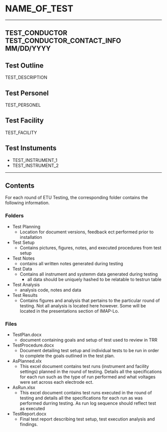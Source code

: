 # NAME_OF_TEST
---
TEST_CONDUCTOR   
TEST_CONDUCTOR_CONTACT_INFO   
MM/DD/YYYY
---

## Test Outline
TEST_DESCRIPTION

## Test Personel
TEST_PERSONEL

## Test Facility
TEST_FACILITY

## Test Instuments
- TEST_INSTRUMENT_1  
- TEST_INSTRUMENT_2

---

## Contents
For each round of ETU Testing, the corresponding folder contains the following information.

### Folders
- Test Planning
    - Location for document versions, feedback ect performed prior to installation
- Test Setup
    - Contains pictures, figures, notes, and executed procedures from test setup
- Test Notes
    - contains all written notes generated during testing
- Test Data
    - Contains all instrument and systemm data generated during testing
        - all data should be uniquely hashed to be relatable to testrun table
- Test Analysis
    - analysis code, notes and data 
- Test Results
    - Contains figures and analysis that pertains to the particular round of testing. Not all analysis is located here however. Some will be located in the presentations section of IMAP-Lo.

### Files
- TestPlan.docx
    - document containing goals and setup of test used to review in TRR
- TestProcedure.docx
    - Document detailing test setup and individual tests to be run in order to complete the goals outlined in the test plan. 
- AsPlanned.xlx
    - This excel document contains test runs (instrument and facility settings) planned in the round of testing. Details all the specifications for each run such as the type of run performed and what voltages were set across each electrode ect. 
- AsRun.xlsx
    - This excel document contains test runs executed in the round of testing and details all the specifications for each run as was performed durring testing. As run log sequence should reflect test as executed
- TestReport.docx
    - Final test report describing test setup, test execution analysis and findings. 